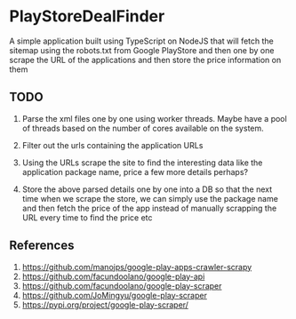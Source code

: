 # PlayStoreDealFinder

A simple application built using TypeScript on NodeJS that will fetch the sitemap using the robots.txt from Google PlayStore and then one by one scrape the URL of the applications and then store the price information on them

## TODO

1. Parse the xml files one by one using worker threads. Maybe have a pool of threads based on the number of cores available on the system.

2. Filter out the urls containing the application URLs

3. Using the URLs scrape the site to find the interesting data like the application package name, price a few more details perhaps?

4. Store the above parsed details one by one into a DB so that the next time when we scrape the store, we can simply use the package name and then fetch the price of the app instead of manually scrapping the URL every time to find the price etc


## References

1. <https://github.com/manojps/google-play-apps-crawler-scrapy>
2. <https://github.com/facundoolano/google-play-api>
3. <https://github.com/facundoolano/google-play-scraper>
4. <https://github.com/JoMingyu/google-play-scraper>
5. <https://pypi.org/project/google-play-scraper/>
